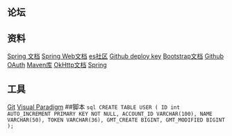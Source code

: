 ## 论坛
## 资料
[Spring 文档](https://spring.io/guides)
[Spring Web文档](https://spring.io/guides/gs/serving-web-content/)
[es社区](https://elasticsearch.cn/explore)
[Github deploy key](https://help.github.com/en/github/authenticating-to-github/adding-a-new-ssh-key-to-your-github-account)
[Bootstrap文档](https://v3.bootcss.com/getting-started/#download)
[Github OAuth](https://developer.github.com/apps/building-oauth-apps/creating-an-oauth-app/authorizing-oauth-apps/)
[Maven库](https://mvnrepository.com/)
[OkHttp文档](https://square.github.io/okhttp/)
[Spring](https://docs.spring.io/spring-boot/docs/2.0.0.RC1/reference/htmlsingle/#boot-features-embedded-database-support)
## 工具
[Git](https://git-scm.com/downloads)
[Visual Paradigm](https://www.visual-paradigm.com)
##脚本
`sql
CREATE TABLE USER
(
    ID int AUTO_INCREMENT PRIMARY KEY NOT NULL,
    ACCOUNT_ID VARCHAR(100),
    NAME VARCHAR(50),
    TOKEN VARCHAR(36),
    GMT_CREATE BIGINT,
    GMT_MODIFIED BIGINT
);
`